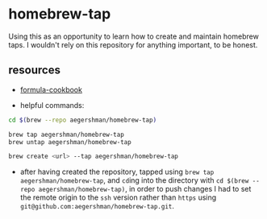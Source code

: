 # homebrew-tap

Using this as an opportunity to learn how to create and maintain homebrew taps. I wouldn't rely on this repository for anything important, to be honest.

## resources

- [formula-cookbook](https://github.com/Homebrew/brew/blob/master/docs/Formula-Cookbook.md)

- helpful commands:

```sh
cd $(brew --repo aegershman/homebrew-tap)

brew tap aegershman/homebrew-tap
brew untap aegershman/homebrew-tap

brew create <url> --tap aegershman/homebrew-tap
```

- after having created the repository, tapped using `brew tap aegershman/homebrew-tap`, and `cd`ing into the directory with `cd $(brew --repo aegershman/homebrew-tap)`, in order to push changes I had to set the remote origin to the `ssh` version rather than `https` using `git@github.com:aegershman/homebrew-tap.git`.
